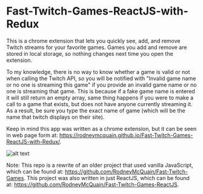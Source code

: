 # Fast-Twitch-Games-ReactJS-with-Redux
This is a chrome extension that lets you quickly see, add, and remove Twitch streams for your favorite games. Games you add and remove are stored in local storage, so nothing changes next time you open the extension.

To my knowledge, there is no way to know whether a game is valid or not when calling the Twitch API, so you will be notified with "Invalid game name or no one is streaming this game" if you provide an invalid game name or no one is streaming that game. This is because if a fake game name is entered it will still return an empty array, same thing happens if you were to make a call to a game that exists, but does not have anyone currently streaming it. As a result, be sure you type the exact name of game (which will be the name that twitch displays on their site).

Keep in mind this app was written as a chrome extension, but it can be seen in web page form at: https://rodneymcquain.github.io/Fast-Twitch-Games-ReactJS-with-Redux/.

![alt text](https://i.imgur.com/6hEZxBg.png)

Note: This repo is a rewrite of an older project that used vanilla JavaScript, which can be found at: https://github.com/RodneyMcQuain/Fast-Twitch-Games. This project was also written in just ReactJS, which can be found at: https://github.com/RodneyMcQuain/Fast-Twitch-Games-ReactJS.

